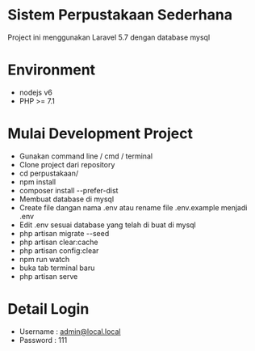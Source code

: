 # Sistem Perpustakaan Sederhana
Project ini menggunakan Laravel 5.7 dengan database mysql

# Environment
- nodejs v6
- PHP >= 7.1

# Mulai Development Project
- Gunakan command line / cmd / terminal
- Clone project dari repository
- cd perpustakaan/
- npm install
- composer install --prefer-dist
- Membuat database di mysql
- Create file dangan nama .env atau rename file .env.example menjadi .env
- Edit .env sesuai database yang telah di buat di mysql
- php artisan migrate --seed
- php artisan clear:cache
- php artisan config:clear
- npm run watch
- buka tab terminal baru
- php artisan serve

# Detail Login
- Username : admin@local.local
- Password : 111

